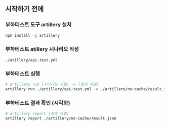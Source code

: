 ## 시작하기 전에
### 부하테스트 도구 artillery 설치
```bash
npm install -g artillery
```

### 부하테스트 atillery 시나리오 작성
```text
./atillery/api-test.yml
```

### 부하테스트 실행

```bash
# artillery run [시나리오 파일] -o [결과 파일]
artillery run ./artillery/api-test.yml -o ./artillery/no-cache/result.json
```

### 부하테스트 결과 확인 (시각화)
```bash
# artillery report [결과 파일]
artillery report ./artillery/no-cache/result.json
```
